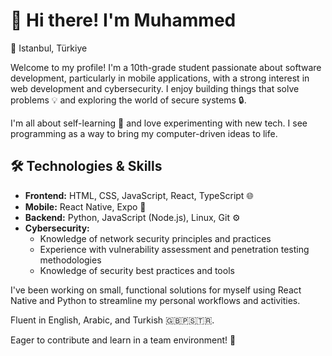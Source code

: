 # 👋 Hi there! I'm Muhammed

📍 Istanbul, Türkiye

Welcome to my profile! I'm a 10th-grade student passionate about software development, particularly in mobile applications, with a strong interest in web development and cybersecurity. I enjoy building things that solve problems 💡 and exploring the world of secure systems 🔒.

I'm all about self-learning 🚀 and love experimenting with new tech. I see programming as a way to bring my computer-driven ideas to life.

## 🛠️ Technologies & Skills

* **Frontend:** HTML, CSS, JavaScript, React, TypeScript 🌐
* **Mobile:** React Native, Expo 📱
* **Backend:** Python, JavaScript (Node.js), Linux, Git ⚙️
* **Cybersecurity:**
    * Knowledge of network security principles and practices
    * Experience with vulnerability assessment and penetration testing methodologies
    * Knowledge of security best practices and tools

I've been working on small, functional solutions for myself using React Native and Python to streamline my personal workflows and activities.

Fluent in English, Arabic, and Turkish 🇬🇧🇵🇸🇹🇷.

Eager to contribute and learn in a team environment! 💪

